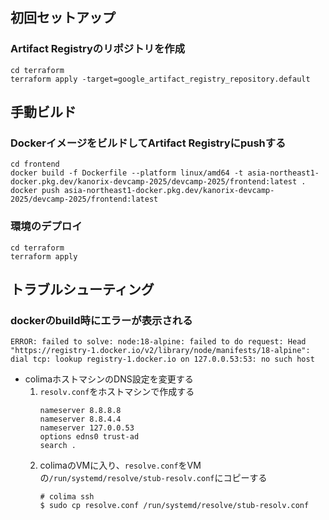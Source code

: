 
## 初回セットアップ

### Artifact Registryのリポジトリを作成

```
cd terraform
terraform apply -target=google_artifact_registry_repository.default
```

## 手動ビルド

### DockerイメージをビルドしてArtifact Registryにpushする

```
cd frontend
docker build -f Dockerfile --platform linux/amd64 -t asia-northeast1-docker.pkg.dev/kanorix-devcamp-2025/devcamp-2025/frontend:latest .
docker push asia-northeast1-docker.pkg.dev/kanorix-devcamp-2025/devcamp-2025/frontend:latest
```

### 環境のデプロイ

```
cd terraform
terraform apply
```

## トラブルシューティング

### dockerのbuild時にエラーが表示される

```
ERROR: failed to solve: node:18-alpine: failed to do request: Head "https://registry-1.docker.io/v2/library/node/manifests/18-alpine": dial tcp: lookup registry-1.docker.io on 127.0.0.53:53: no such host
```

- colimaホストマシンのDNS設定を変更する
   1.  `resolv.conf`をホストマシンで作成する
        ```
        nameserver 8.8.8.8
        nameserver 8.8.4.4
        nameserver 127.0.0.53
        options edns0 trust-ad
        search .
        ```
   2. colimaのVMに入り、`resolve.conf`をVMの`/run/systemd/resolve/stub-resolv.conf`にコピーする
        ```
        # colima ssh
        $ sudo cp resolve.conf /run/systemd/resolve/stub-resolv.conf
        ```
